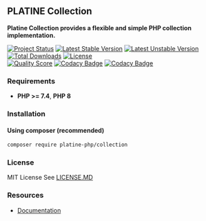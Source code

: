 ## PLATINE Collection
**Platine Collection provides a flexible and simple PHP collection implementation.**

[![Project Status](http://opensource.box.com/badges/active.svg)](http://opensource.box.com/badges)
[![Latest Stable Version](https://poser.pugx.org/platine-php/collection/v)](https://packagist.org/packages/platine-php/collection)
[![Latest Unstable Version](https://poser.pugx.org/platine-php/collection/v/unstable)](https://packagist.org/packages/platine-php/collection)
[![Total Downloads](https://poser.pugx.org/platine-php/collection/downloads)](https://packagist.org/packages/platine-php/collection)
[![License](https://poser.pugx.org/platine-php/collection/license)](https://packagist.org/packages/platine-php/collection)  
[![Quality Score](https://img.shields.io/scrutinizer/g/platine-php/collection.svg?style=flat-square)](https://scrutinizer-ci.com/g/platine-php/collection)
[![Codacy Badge](https://app.codacy.com/project/badge/Grade/51201686896c457eb59468ffbed88a87)](https://app.codacy.com/gh/platine-php/collection/dashboard?utm_source=gh&utm_medium=referral&utm_content=&utm_campaign=Badge_grade)
[![Codacy Badge](https://app.codacy.com/project/badge/Coverage/51201686896c457eb59468ffbed88a87)](https://app.codacy.com/gh/platine-php/collection/dashboard?utm_source=gh&utm_medium=referral&utm_content=&utm_campaign=Badge_coverage)

### Requirements 
- **PHP >= 7.4**, **PHP 8** 

### Installation
#### Using composer (recommended)
```bash
composer require platine-php/collection
```

### License
MIT License See [LICENSE.MD](LICENSE.MD)

### Resources
- [Documentation](https://docs.platine-php.com/packages/collection) 